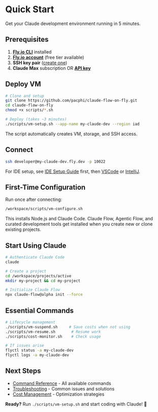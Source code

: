 # Quick Start

Get your Claude development environment running in 5 minutes.

## Prerequisites

1. **[Fly.io CLI](https://fly.io/docs/flyctl/install/)** installed
2. **[Fly.io account](https://fly.io/signup)** (free tier available)
3. **SSH key pair** ([create one](TROUBLESHOOTING.md#creating-and-managing-ssh-keys))
4. **Claude Max** subscription OR **[API key](https://console.anthropic.com/settings/keys)**

## Deploy VM

```bash
# Clone and setup
git clone https://github.com/pacphi/claude-flow-on-fly.git
cd claude-flow-on-fly
chmod +x scripts/*.sh

# Deploy (takes ~3 minutes)
./scripts/vm-setup.sh --app-name my-claude-dev --region iad
```

The script automatically creates VM, storage, and SSH access.

## Connect

```bash
ssh developer@my-claude-dev.fly.dev -p 10022
```

For IDE setup, see [IDE Setup Guide](IDE_SETUP.md) first, then [VSCode](VSCODE.md) or [IntelliJ](INTELLIJ.md).

## First-Time Configuration

Run once after connecting:

```bash
/workspace/scripts/vm-configure.sh
```

This installs Node.js and Claude Code.
Claude Flow, Agentic Flow, and curated development tools get installed when you create new or clone existing projects.

## Start Using Claude

```bash
# Authenticate Claude Code
claude

# Create a project
cd /workspace/projects/active
mkdir my-project && cd my-project

# Initialize Claude Flow
npx claude-flow@alpha init --force
```

## Essential Commands

```bash
# Lifecycle management
./scripts/vm-suspend.sh     # Save costs when not using
./scripts/vm-resume.sh       # Resume work
./scripts/cost-monitor.sh    # Check usage

# If issues arise
flyctl status -a my-claude-dev
flyctl logs -a my-claude-dev
```

## Next Steps

- [Command Reference](REFERENCE.md) - All available commands
- [Troubleshooting](TROUBLESHOOTING.md) - Common issues and solutions
- [Cost Management](COST_MANAGEMENT.md) - Optimization strategies

**Ready?** Run `./scripts/vm-setup.sh` and start coding with Claude! 🚀
